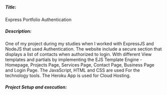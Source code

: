 <h5>Title:</h5> Express Portfolio Authentication

<h5>Description: </h5> 
One of my project during my studies when I worked with ExpressJS and NodeJS that used Authentication. The website include a secure section that displays a list of contacts when authorized to login. With different View templates and partials by implementing the EJS Template Engine - Homepage, Projects Page, Services Page, Contact Page, Business Page and Login Page. The JavaScript, HTML and CSS are used For the technology tools. The Heroku App is used for Cloud Hosting.

<h5>Project Setup and execution: </h5>
